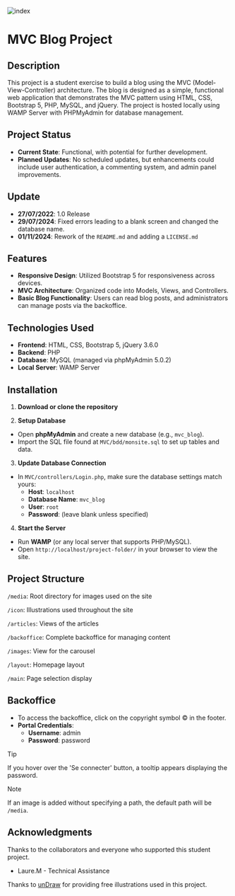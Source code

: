 ![index](https://github.com/user-attachments/assets/12bc55c8-4228-4163-a02e-1e07b0b4e159)
# MVC Blog Project

## Description
This project is a student exercise to build a blog using the MVC (Model-View-Controller) architecture. The blog is designed as a simple, functional web application that demonstrates the MVC pattern using HTML, CSS, Bootstrap 5, PHP, MySQL, and jQuery. The project is hosted locally using WAMP Server with PHPMyAdmin for database management.

## Project Status
- **Current State**: Functional, with potential for further development.
- **Planned Updates**: No scheduled updates, but enhancements could include user authentication, a commenting system, and admin panel improvements.

## Update
- **27/07/2022**: 1.0 Release
- **29/07/2024**: Fixed errors leading to a blank screen and changed the database name.
- **01/11/2024**: Rework of the ``README.md`` and adding a ``LICENSE.md``

## Features
- **Responsive Design**: Utilized Bootstrap 5 for responsiveness across devices.
- **MVC Architecture**: Organized code into Models, Views, and Controllers.
- **Basic Blog Functionality**: Users can read blog posts, and administrators can manage posts via the backoffice.

## Technologies Used
- **Frontend**: HTML, CSS, Bootstrap 5, jQuery 3.6.0
- **Backend**: PHP
- **Database**: MySQL (managed via phpMyAdmin 5.0.2)
- **Local Server**: WAMP Server

## Installation
1. **Download or clone the repository**

2. **Setup Database**
- Open **phpMyAdmin** and create a new database (e.g., ``mvc_blog``).
- Import the SQL file found at ``MVC/bdd/monsite.sql`` to set up tables and data.

3. **Update Database Connection**
- In ``MVC/controllers/Login.php``, make sure the database settings match yours:
  - **Host**: ``localhost``
  - **Database Name**: ``mvc_blog``
  - **User**: ``root``
  - **Password**: (leave blank unless specified)

4. **Start the Server**
- Run **WAMP** (or any local server that supports PHP/MySQL).
- Open ``http://localhost/project-folder/`` in your browser to view the site.

## Project Structure
``/media``: Root directory for images used on the site

``/icon``: Illustrations used throughout the site

``/articles``: Views of the articles

``/backoffice``: Complete backoffice for managing content

``/images``: View for the carousel

``/layout``: Homepage layout

``/main``: Page selection display

## Backoffice
- To access the backoffice, click on the copyright symbol © in the footer.
- **Portal Credentials**:
  - **Username**: admin
  - **Password**: password
> [!TIP]
> If you hover over the 'Se connecter' button, a tooltip appears displaying the password.


> [!NOTE]
> If an image is added without specifying a path, the default path will be ``/media``.

## Acknowledgments
Thanks to the collaborators and everyone who supported this student project.
- Laure.M - Technical Assistance

Thanks to [unDraw](https://undraw.co/illustrations) for providing free illustrations used in this project.
